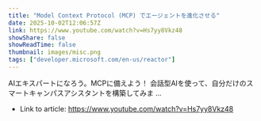 ```yaml
---
title: "Model Context Protocol (MCP) でエージェントを進化させる"
date: 2025-10-02T12:06:57Z
link: https://www.youtube.com/watch?v=Hs7yy8Vkz48
showShare: false
showReadTime: false
thumbnail: images/misc.png
tags: ["developer.microsoft.com/en-us/reactor"]
---
```

AIエキスパートになろう。MCPに備えよう！ 会話型AIを使って、自分だけのスマートキャンパスアシスタントを構築してみま ...

- Link to article: https://www.youtube.com/watch?v=Hs7yy8Vkz48